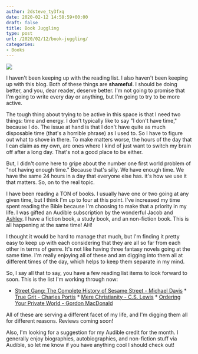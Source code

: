 ```yaml
---
author: 2dsteve_ty3fxq
date: 2020-02-12 14:58:59+00:00
draft: false
title: Book Juggling
type: post
url: /2020/02/12/book-juggling/
categories:
- Books
---
```



![](https://www.2dsteve.com/wp-content/uploads/2020/02/janko-ferlic-sfL_QOnmy00-unsplash-1024x947.jpg)






I haven't been keeping up with the reading list. I also haven't been keeping up with this blog. Both of these things are **shameful**. I should be doing better, and you, dear reader, deserve better. I'm not going to promise that I'm going to write every day or anything, but I'm going to try to be more active. 







The tough thing about trying to be active in this space is that I need two things: time and energy. I don't typically like to say "I don't have time," because I do. The issue at hand is that I don't have quite as much disposable time (that's a horrible phrase) as I used to. So I have to figure out what to shove in there. To make matters worse, the hours of the day that I can claim as my own, are ones where I kind of just want to switch my brain off after a long day. That's not a good place to be either.







But, I didn't come here to gripe about the number one first world problem of "not having enough time." Because that's silly. We have enough time. We have the same 24 hours in a day that everyone else has. it's how we use it that matters. So, on to the real topic.







I have been reading a TON of books. I usually have one or two going at any given time, but I think I'm up to four at this point. I've increased my time spent reading the Bible because I'm choosing to make that a priority in my life. I was gifted an Audible subscription by the wonderful Jacob and [Ashley](https://www.twitter.com/phatekills). I have a fiction book, a study book, and an non-fiction book. This is all happening at the same time! AH!







I thought it would be hard to manage that much, but I'm finding it pretty easy to keep up with each considering that they are all so far from each other in terms of genre. It's not like having three fantasy novels going at the same time. I'm really enjoying all of these and am digging into them all at different times of the day, which helps to keep them separate in my mind. 







So, I say all that to say, you have a few reading list items to look forward to soon. This is the list I'm working through now:





  * [Street Gang: The Complete History of Sesame Street - Michael Davis](https://amzn.to/2w6yTgl)  * [True Grit - Charles Portis](https://amzn.to/2UKlTax)  * [Mere Christianity - C.S. Lewis](https://amzn.to/2tRsPaZ)  * [Ordering Your Private World - Gordon MacDonald](https://amzn.to/2UKzWwR)





All of these are serving a different facet of my life, and I'm digging them all for different reasons. Reviews coming soon!







Also, I'm looking for a suggestion for my Audible credit for the month. I generally enjoy biographies, autobiographies, and non-fiction stuff via Audible, so let me know if you have anything cool I should check out!



